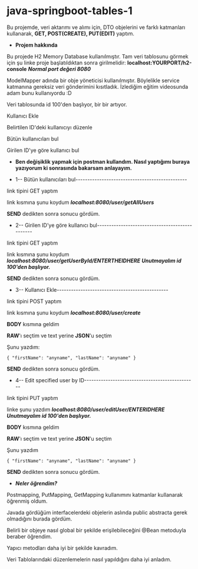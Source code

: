 # java-springboot-tables-1
Bu projemde, veri aktarımı ve alımı için, DTO objelerini ve farklı katmanları kullanarak,  **GET, POST(CREATE), PUT(EDIT)** yaptım. 

- **Projem hakkında**

Bu projede H2 Memory Database kullanılmıştır. Tam veri tablosunu görmek için şu linke proje başlatıldıktan sonra girilmelidir:  **localhost:YOURPORT/h2-console** ***Normal port değeri 8080***

ModelMapper adında bir obje yöneticisi kullanılmıştır. Böylelikle service katmanına gereksiz veri gönderimini kısıtladık. İzlediğim eğitim videosunda adam bunu kullanıyordu :D

Veri tablosunda id 100'den başlıyor, bir bir artıyor.

Kullanıcı Ekle

Belirtilen ID'deki kullanıcıyı düzenle

Bütün kullanıcıları bul

Girilen ID'ye göre kullanıcı bul



- **Ben değişiklik yapmak için postman kullandım. Nasıl yaptığımı buraya yazıyorum ki sonrasında bakarsam anlayayım.**






- 1-- Bütün kullanıcıları bul-----------------------------------------------

link tipini GET yaptım

link kısmına şunu koydum ***localhost:8080/user/getAllUsers***

**SEND** dedikten sonra sonucu gördüm.









- 2-- Girilen ID'ye göre kullanıcı bul-----------------------------------------------

link tipini GET yaptım

link kısmına şunu koydum ***localhost:8080/user/getUserById/ENTERTHEIDHERE*** ***Unutmayalım id 100'den başlıyor.***

**SEND** dedikten sonra sonucu gördüm.






- 3-- Kullanıcı Ekle-----------------------------------------------

link tipini POST yaptım

link kısmına şunu koydum ***localhost:8080/user/create***

 **BODY** kısmına geldim

**RAW**'ı seçtim ve text yerine **JSON**'u seçtim 

Şunu yazdım:

`
{
    "firstName": "anyname",
    "lastName": "anyname"
}
`

**SEND** dedikten sonra sonucu gördüm.










- 4-- Edit specified user by ID-----------------------------------------------

link tipini PUT yaptım

linke şunu yazdım ***localhost:8080/user/editUser/ENTERIDHERE*** ***Unutmayalım id 100'den başlıyor.***

**BODY** kısmına geldim

**RAW**'ı seçtim ve text yerine **JSON**'u seçtim 

Şunu yazdım

`
{
    "firstName": "anyname",
    "lastName": "anyname"
}
`

**SEND** dedikten sonra sonucu gördüm.






- ***Neler öğrendim?***

Postmapping, PutMapping, GetMapping kullanımını katmanlar kullanarak öğrenmiş oldum.

Javada gördüğüm interfacelerdeki objelerin aslında public abstracta gerek olmadığını burada gördüm.

Belirli bir objeye nasıl global bir şekilde erişilebileceğini @Bean metoduyla beraber öğrendim.

Yapıcı metodları daha iyi bir şekilde kavradım.

Veri Tablolarındaki düzenlemelerin nasıl yapıldığını daha iyi anladım.


